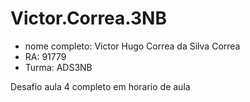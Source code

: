 # Victor.Correa.3NB

- nome completo: Victor Hugo Correa da Silva Correa
- RA: 91779
- Turma: ADS3NB


Desafio aula 4 completo em horario de aula
